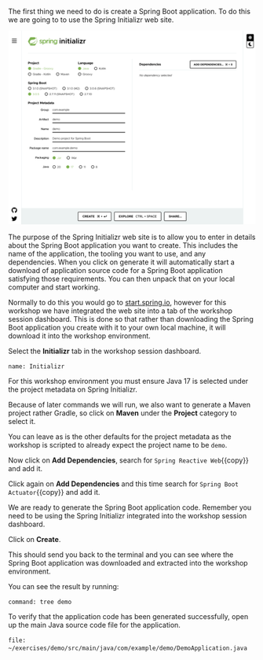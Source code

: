The first thing we need to do is create a Spring Boot application. To do this we are going to to use the Spring Initializr web site.

![](spring-initializr-web-site.png)

The purpose of the Spring Initializr web site is to allow you to enter in details about the Spring Boot application you want to create. This includes the name of the application, the tooling you want to use, and any dependencies. When you click on generate it will automatically start a download of application source code for a Spring Boot application satisfying those requirements. You can then unpack that on your local computer and start working.

Normally to do this you would go to [start.spring.io](https://start.spring.io/), however for this workshop we have integrated the web site into a tab of the workshop session dashboard. This is done so that rather than downloading the Spring Boot application you create with it to your own local machine, it will download it into the workshop environment.

Select the **Initializr** tab in the workshop session dashboard.

```dashboard:open-dashboard
name: Initializr
```

For this workshop environment you must ensure Java 17 is selected under the project metadata on Spring Initializr.

Because of later commands we will run, we also want to generate a Maven project rather Gradle, so click on **Maven** under the **Project** category to select it.

You can leave as is the other defaults for the project metadata as the workshop is scripted to already expect the project name to be `demo`.

Now click on **Add Dependencies**, search for `Spring Reactive Web`{{copy}} and add it.

Click again on **Add Dependencies** and this time search for `Spring Boot Actuator`{{copy}} and add it.

We are ready to generate the Spring Boot application code. Remember you need to be using the Spring Initializr integrated into the workshop session dashboard.

Click on **Create**.

This should send you back to the terminal and you can see where the Spring Boot application was downloaded and extracted into the workshop environment.

You can see the result by running:

```terminal:execute
command: tree demo
```

To verify that the application code has been generated successfully, open up the main Java source code file for the application.

```editor:open-file
file: ~/exercises/demo/src/main/java/com/example/demo/DemoApplication.java
```
